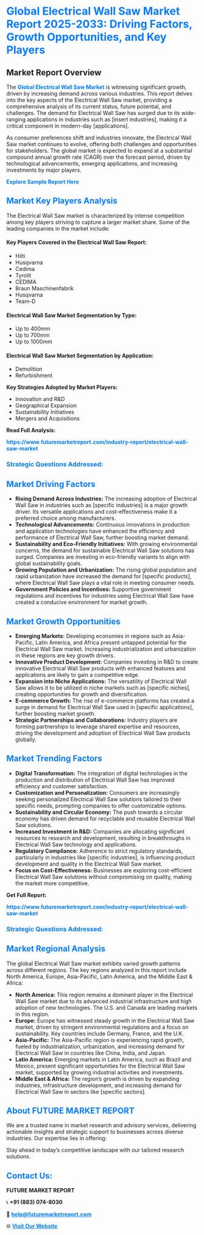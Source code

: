 <h1 style="color: #007BFF;">Global Electrical Wall Saw Market Report 2025-2033: Driving Factors, Growth Opportunities, and Key Players</h1>

<section id="overview">
<h2>Market Report Overview</h2>
<p>The <a href="https://www.futuremarketreport.com/industry-report/electrical-wall-saw-market" style="color: #007BFF; text-decoration: none;"><strong>Global Electrical Wall Saw Market</strong></a> is witnessing significant growth, driven by increasing demand across various industries. This report delves into the key aspects of the Electrical Wall Saw market, providing a comprehensive analysis of its current status, future potential, and challenges. The demand for Electrical Wall Saw has surged due to its wide-ranging applications in industries such as [insert industries], making it a critical component in modern-day [applications].</p>
<p>As consumer preferences shift and industries innovate, the Electrical Wall Saw market continues to evolve, offering both challenges and opportunities for stakeholders. The global market is expected to expand at a substantial compound annual growth rate (CAGR) over the forecast period, driven by technological advancements, emerging applications, and increasing investments by major players.</p>
</section>

<section id="overview">
<p><a href="https://www.futuremarketreport.com/request-sample/reportId=41827" style="color: #007BFF; text-decoration: none;"><strong>Explore Sample Report Here</strong></a></p>
</section>

<section id="key-players">
<h2 style="color: #007BFF;">Market Key Players Analysis</h2>
<p>The Electrical Wall Saw market is characterized by intense competition among key players striving to capture a larger market share. Some of the leading companies in the market include:</p>
<h4>Key Players Covered in the Electrical Wall Saw Report:</h4>
<ul><li>Hilti</li><li>Husqvarna</li><li>Cedima</li><li>Tyrolit</li><li>CEDIMA</li><li>Braun Maschinenfabrik</li><li>Husqvarna</li><li>Team-D</li></ul>
<h4>Electrical Wall Saw Market Segmentation by Type:</h4>
<ul><li>Up to 400mm</li><li>Up to 700mm</li><li>Up to 1000mm</li></ul>

<h4>Electrical Wall Saw Market Segmentation by Application:</h4>
<ul><li>Demolition</li><li>Refurbishment</li></ul>
<p><strong>Key Strategies Adopted by Market Players:</strong></p>
<ul>
<li>Innovation and R&D</li>
<li>Geographical Expansion</li>
<li>Sustainability Initiatives</li>
<li>Mergers and Acquisitions</li>
</ul>
</section>

<section>
<p><strong>Read Full Analysis: </strong></p><a href="https://www.futuremarketreport.com/industry-report/electrical-wall-saw-market" style="color: #007BFF; text-decoration: none;"><strong>https://www.futuremarketreport.com/industry-report/electrical-wall-saw-market</strong></a>
<h3 style="color: #007BFF;">Strategic Questions Addressed:</h3>
</section>

<section id="driving-factors">
<h2 style="color: #007BFF;">Market Driving Factors</h2>
<ul>
<li><strong>Rising Demand Across Industries:</strong> The increasing adoption of Electrical Wall Saw in industries such as [specific industries] is a major growth driver. Its versatile applications and cost-effectiveness make it a preferred choice among manufacturers.</li>
<li><strong>Technological Advancements:</strong> Continuous innovations in production and application technologies have enhanced the efficiency and performance of Electrical Wall Saw, further boosting market demand.</li>
<li><strong>Sustainability and Eco-Friendly Initiatives:</strong> With growing environmental concerns, the demand for sustainable Electrical Wall Saw solutions has surged. Companies are investing in eco-friendly variants to align with global sustainability goals.</li>
<li><strong>Growing Population and Urbanization:</strong> The rising global population and rapid urbanization have increased the demand for [specific products], where Electrical Wall Saw plays a vital role in meeting consumer needs.</li>
<li><strong>Government Policies and Incentives:</strong> Supportive government regulations and incentives for industries using Electrical Wall Saw have created a conducive environment for market growth.</li>
</ul>
</section>

<section id="growth-opportunities">
<h2 style="color: #007BFF;">Market Growth Opportunities</h2>
<ul>
<li><strong>Emerging Markets:</strong> Developing economies in regions such as Asia-Pacific, Latin America, and Africa present untapped potential for the Electrical Wall Saw market. Increasing industrialization and urbanization in these regions are key growth drivers.</li>
<li><strong>Innovative Product Development:</strong> Companies investing in R&D to create innovative Electrical Wall Saw products with enhanced features and applications are likely to gain a competitive edge.</li>
<li><strong>Expansion into Niche Applications:</strong> The versatility of Electrical Wall Saw allows it to be utilized in niche markets such as [specific niches], creating opportunities for growth and diversification.</li>
<li><strong>E-commerce Growth:</strong> The rise of e-commerce platforms has created a surge in demand for Electrical Wall Saw used in [specific applications], further boosting market growth.</li>
<li><strong>Strategic Partnerships and Collaborations:</strong> Industry players are forming partnerships to leverage shared expertise and resources, driving the development and adoption of Electrical Wall Saw products globally.</li>
</ul>
</section>

<section id="trending-factors">
<h2 style="color: #007BFF;">Market Trending Factors</h2>
<ul>
<li><strong>Digital Transformation:</strong> The integration of digital technologies in the production and distribution of Electrical Wall Saw has improved efficiency and customer satisfaction.</li>
<li><strong>Customization and Personalization:</strong> Consumers are increasingly seeking personalized Electrical Wall Saw solutions tailored to their specific needs, prompting companies to offer customizable options.</li>
<li><strong>Sustainability and Circular Economy:</strong> The push towards a circular economy has driven demand for recyclable and reusable Electrical Wall Saw solutions.</li>
<li><strong>Increased Investment in R&D:</strong> Companies are allocating significant resources to research and development, resulting in breakthroughs in Electrical Wall Saw technology and applications.</li>
<li><strong>Regulatory Compliance:</strong> Adherence to strict regulatory standards, particularly in industries like [specific industries], is influencing product development and quality in the Electrical Wall Saw market.</li>
<li><strong>Focus on Cost-Effectiveness:</strong> Businesses are exploring cost-efficient Electrical Wall Saw solutions without compromising on quality, making the market more competitive.</li>
</ul>
</section>

<section>
<p><strong>Get Full Report: </strong></p><a href="https://www.futuremarketreport.com/industry-report/electrical-wall-saw-market" style="color: #007BFF; text-decoration: none;"><strong>https://www.futuremarketreport.com/industry-report/electrical-wall-saw-market</strong></a>
<h3 style="color: #007BFF;">Strategic Questions Addressed:</h3>
</section>


<section id="regional-analysis">
<h2 style="color: #007BFF;">Market Regional Analysis</h2>
<p>The global Electrical Wall Saw market exhibits varied growth patterns across different regions. The key regions analyzed in this report include North America, Europe, Asia-Pacific, Latin America, and the Middle East & Africa:</p>
<ul>
<li><strong>North America:</strong> This region remains a dominant player in the Electrical Wall Saw market due to its advanced industrial infrastructure and high adoption of new technologies. The U.S. and Canada are leading markets in this region.</li>
<li><strong>Europe:</strong> Europe has witnessed steady growth in the Electrical Wall Saw market, driven by stringent environmental regulations and a focus on sustainability. Key countries include Germany, France, and the U.K.</li>
<li><strong>Asia-Pacific:</strong> The Asia-Pacific region is experiencing rapid growth, fueled by industrialization, urbanization, and increasing demand for Electrical Wall Saw in countries like China, India, and Japan.</li>
<li><strong>Latin America:</strong> Emerging markets in Latin America, such as Brazil and Mexico, present significant opportunities for the Electrical Wall Saw market, supported by growing industrial activities and investments.</li>
<li><strong>Middle East & Africa:</strong> The region’s growth is driven by expanding industries, infrastructure development, and increasing demand for Electrical Wall Saw in sectors like [specific sectors].</li>
</ul>
</section>

<footer>
<h2 style="color: #007BFF;">About FUTURE MARKET REPORT</h2>
<p>We are a trusted name in market research and advisory services, delivering actionable insights and strategic support to businesses across diverse industries. Our expertise lies in offering:</p>

<p>Stay ahead in today’s competitive landscape with our tailored research solutions.</p>

<h2 style="color: #007BFF;">Contact Us:</h2>
<p><strong>FUTURE MARKET REPORT</strong></p>
<p>📞 <strong>+91 (883) 074-8030</strong></p>
<p>📧 <strong><a href="mailto:help@futuremarketreport.com" style="color: #007BFF;">help@futuremarketreport.com</a></strong></p>
<p>🌐 <strong><a href="https://www.futuremarketreport.com/" style="color: #007BFF;">Visit Our Website</a></strong></p>
</footer>